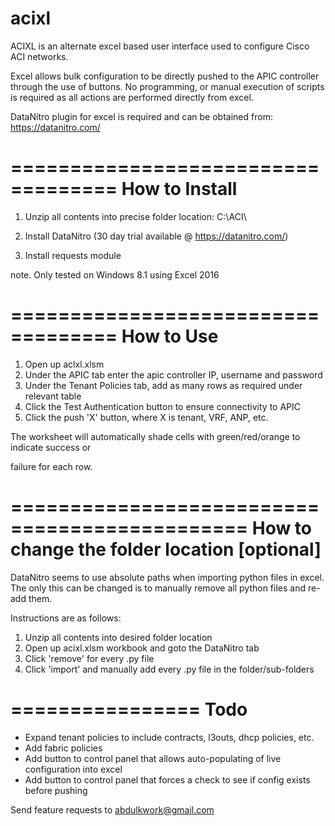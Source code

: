 # acixl
ACIXL is an alternate excel based user interface used to configure Cisco ACI networks.

Excel allows bulk configuration to be directly pushed to the APIC controller through the use of buttons. No programming, or manual execution of scripts is required as all actions are performed directly from excel.

DataNitro plugin for excel is required and can be obtained from:
https://datanitro.com/

===================================
How to Install
===================================
1. Unzip all contents into precise folder location:  C:\ACI\

2. Install DataNitro (30 day trial available @ https://datanitro.com/)

3. Install requests module

note. Only tested on Windows 8.1 using Excel 2016

===================================
How to Use
===================================
1. Open up aclxl.xlsm
2. Under the APIC tab enter the apic controller IP, username and password
3. Under the Tenant Policies tab, add as many rows as required under relevant table
4. Click the Test Authentication button to ensure connectivity to APIC
5. Click the push 'X' button, where X is tenant, VRF, ANP, etc.

The worksheet will automatically shade cells with green/red/orange to indicate success or 

failure for each row.

==============================================
How to change the folder location [optional]
===============================================
DataNitro seems to use absolute paths when importing python files in excel.  The only this can be changed is to manually remove all python files and re-add them.

Instructions are as follows:

1. Unzip all contents into desired folder location
2. Open up acixl.xlsm workbook and goto the DataNitro tab
3. Click 'remove' for every .py file
4. Click 'import' and manually add every .py file in the folder/sub-folders


================
Todo
================
* Expand tenant policies to include contracts, l3outs, dhcp policies, etc.
* Add fabric policies
* Add button to control panel that allows auto-populating of live configuration into excel
* Add button to control panel that forces a check to see if config exists before pushing

Send feature requests to abdulkwork@gmail.com
